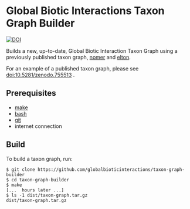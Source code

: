# Global Biotic Interactions Taxon Graph Builder

[![DOI](https://zenodo.org/badge/135750605.svg)](https://zenodo.org/badge/latestdoi/135750605)

Builds a new, up-to-date, Global Biotic Interaction Taxon Graph using a previously published taxon graph, [nomer](https://github.com/globalbioticinteractions/nomer) and [elton](https://github.com/globalbioticinteractions/elton). 

For an example of a published taxon graph, please see [doi:10.5281/zenodo.755513](https://doi.org/10.5281/zenodo.755513) .

## Prerequisites
 
 * [make](https://en.wikipedia.org/wiki/Make_(software)) 
 * [bash](https://en.wikipedia.org/wiki/Bash_(Unix_shell))
 * [git](https://en.wikipedia.org/wiki/Git)
 * internet connection

## Build

To build a taxon graph, run:

``` console
$ git clone https://github.com/globalbioticinteractions/taxon-graph-builder
$ cd taxon-graph-builder
$ make
[...  hours later ...]
$ ls -1 dist/taxon-graph.tar.gz
dist/taxon-graph.tar.gz
```
